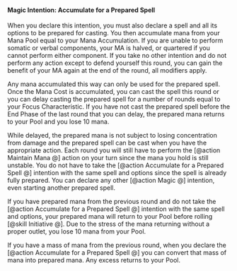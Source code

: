 #### Magic Intention: Accumulate for a Prepared Spell

When you declare this intention, you must also declare a spell and all its options to be prepared for casting. You then accumulate mana from your Mana Pool equal to your Mana Accumulation. If you are unable to perform somatic or verbal components, your MA is halved, or quartered if you cannot perform either component. If you take no other intention and do not perform any action except to defend yourself this round, you can gain the benefit of your MA again at the end of the round, all modifiers apply.

Any mana accumulated this way can only be used for the prepared spell. Once the Mana Cost is accumulated, you can cast the spell this round or you can delay casting the prepared spell for a number of rounds equal to your Focus Characteristic. If you have not cast the prepared spell before the End Phase of the last round that you can delay, the prepared mana returns to your Pool and you lose 10 mana.

While delayed, the prepared mana is not subject to losing concentration from damage and the prepared spell can be cast when you have the appropriate action. Each round you will still have to perform the [@action Maintain Mana @] action on your turn since the mana you hold is still unstable. You do not have to take the [@action Accumulate for a Prepared Spell @] intention with the same spell and options since the spell is already fully prepared. You can declare any other [@action Magic @] intention, even starting another prepared spell.

If you have prepared mana from the previous round and do not take the [@action Accumulate for a Prepared Spell @] intention with the same spell and options, your prepared mana will return to your Pool before rolling [@skill Initiative @]. Due to the stress of the mana returning without a proper outlet, you lose 10 mana from your Pool.

If you have a mass of mana from the previous round, when you declare the [@action Accumulate for a Prepared Spell @] you can convert that mass of mana into prepared mana. Any excess returns to your Pool.
